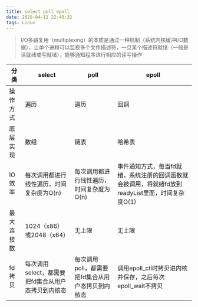 ```yaml
---
title: select poll epoll
date: 2020-04-11 22:40:32
tags: Linux
---
```


> I/O多路复用（multiplexing）的本质是通过一种机制（系统内核缓冲I/O数据），让单个进程可以监视多个文件描述符，一旦某个描述符就绪（一般是读就绪或写就绪），能够通知程序进行相应的读写操作 

<!-- more -->


分类|select	|poll	|epoll
-|-|-|-
操作方式	|遍历	|遍历	|回调
底层实现	|数组	|链表	|哈希表
IO效率|	每次调用都进行线性遍历，时间复杂度为O(n)	|每次调用都进行线性遍历，时间复杂度为O(n)	|事件通知方式，每当fd就绪，系统注册的回调函数就会被调用，将就绪fd放到readyList里面，时间复杂度O(1)
最大连接数	|1024（x86）或2048（x64）|	无上限	|无上限
fd拷贝	|每次调用select，都需要把fd集合从用户态拷贝到内核态|	每次调用poll，都需要把fd集合从用户态拷贝到内核态	|调用epoll_ctl时拷贝进内核并保存，之后每次epoll_wait不拷贝
